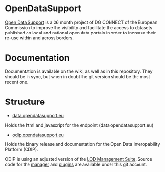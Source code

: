 OpenDataSupport
===============

[Open Data Support](http://www.opendatasupport.eu/) is a 36 month project of DG CONNECT of the European Commission to improve the visibility and facilitate the access to datasets published on local and national open data portals in order to increase their re-use within and across borders.

Documentation
==============
Documentation is available on the wiki, as well as in this repository. They should be in sync, but when in doubt the git version should be the most recent one.

Structure
==============
* [data.opendatasupport.eu](data.opendatasupport.eu)

Holds the html and javascript for the endpoint (data.opendatasupport.eu)

* [odip.opendatasupport.eu](odip.opendatasupport.eu)

Holds the binary release and documentation for the Open Data Interopability Platform (ODIP).

ODIP is using an adjusted version of the [LOD Management Suite](https://grips.semantic-web.at/display/LDM/Introduction).
Source code for the [manager](https://github.com/nvdk/lodms-core/tree/virtuoso) and [plugins](https://github.com/nvdk/lodms-plugins) are available under this git account.




